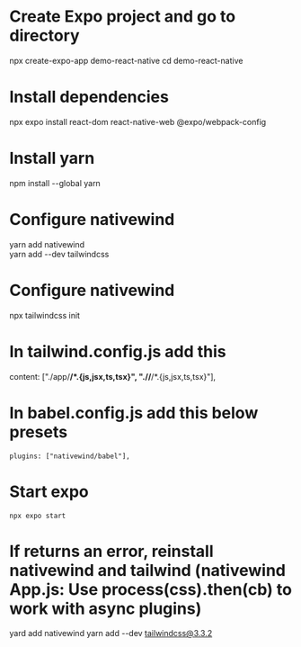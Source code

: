 # Create Expo project and go to directory
npx create-expo-app demo-react-native
cd demo-react-native

# Install dependencies
npx expo install react-dom react-native-web @expo/webpack-config

# Install yarn
npm install --global yarn

# Configure nativewind
yarn add nativewind                                                                                                        
yarn add --dev tailwindcss

# Configure nativewind
npx tailwindcss init

# In tailwind.config.js add this
content: ["./app/**/*.{js,jsx,ts,tsx}", "./<custom directory>/**/*.{js,jsx,ts,tsx}"],

# In babel.config.js add this below presets
    plugins: ["nativewind/babel"],

# Start expo
    npx expo start

# If returns an error, reinstall nativewind and tailwind (nativewind App.js: Use process(css).then(cb) to work with async plugins)
yard add nativewind
yarn add --dev tailwindcss@3.3.2